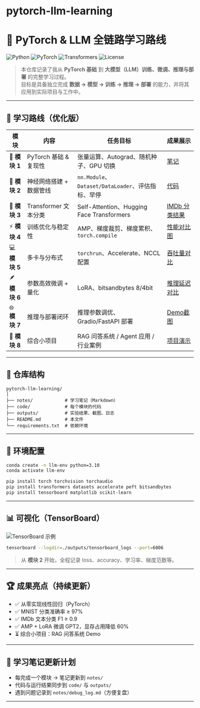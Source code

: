 # pytorch-llm-learning
# 🚀 PyTorch & LLM 全链路学习路线

![Python](https://img.shields.io/badge/Python-3.10-blue?logo=python)
![PyTorch](https://img.shields.io/badge/PyTorch-2.x-orange?logo=pytorch)
![Transformers](https://img.shields.io/badge/Transformers-🤗-yellow)
![License](https://img.shields.io/badge/license-MIT-green)

> 本仓库记录了我从 **PyTorch 基础** 到 **大模型（LLM）训练、微调、推理与部署** 的完整学习过程。  
> 目标是具备独立完成 **数据 → 模型 → 训练 → 推理 → 部署** 的能力，并将其应用到实际项目与工作中。

---

## 📅 学习路线（优化版）

| 模块 | 内容 | 任务目标 | 成果展示 |
|------|------|---------|----------|
| 🥇 **模块 1** | PyTorch 基础 & 复现性 | 张量运算、Autograd、随机种子、GPU 切换 | [笔记](notes/01_pytorch_basics.md) |
| 🥈 **模块 2** | 神经网络搭建 + 数据管线 | `nn.Module`、`Dataset/DataLoader`、评估指标、早停 | [代码](code/02_nn_dataloader) |
| 📝 **模块 3** | Transformer 文本分类 | Self-Attention、Hugging Face Transformers | [IMDb 分类结果](outputs/module3_imdb.png) |
| ⚡ **模块 4** | 训练优化与稳定性 | AMP、梯度裁剪、梯度累积、`torch.compile` | [性能对比图](outputs/module4_amp_vs_fp32.png) |
| 💻 **模块 5** | 多卡与分布式 | `torchrun`、Accelerate、NCCL 配置 | [吞吐量对比](outputs/module5_ddp.png) |
| 🪶 **模块 6** | 参数高效微调 + 量化 | LoRA、bitsandbytes 8/4bit | [推理延迟对比](outputs/module6_quant.png) |
| 🌐 **模块 7** | 推理与部署闭环 | 推理参数调优、Gradio/FastAPI 部署 | [Demo截图](outputs/module7_gradio.png) |
| 🎯 **模块 8** | 综合小项目 | RAG 问答系统 / Agent 应用 / 行业案例 | [项目演示](outputs/module8_demo.gif) |

---

## 📂 仓库结构
```
pytorch-llm-learning/
│
├── notes/            # 学习笔记（Markdown）
├── code/             # 每个模块的代码
├── outputs/          # 实验结果、截图、日志
├── README.md         # 本文件
└── requirements.txt  # 依赖环境
```

---

## 🔧 环境配置
```bash
conda create -n llm-env python=3.10
conda activate llm-env

pip install torch torchvision torchaudio
pip install transformers datasets accelerate peft bitsandbytes
pip install tensorboard matplotlib scikit-learn
```

---

## 📊 可视化（TensorBoard）
![TensorBoard 示例](outputs/sample_tensorboard.png)
```bash
tensorboard --logdir=./outputs/tensorboard_logs --port=6006
```
> 从 **模块 2** 开始，全程记录 loss、accuracy、学习率、梯度范数等。

---

## 🏆 成果亮点（持续更新）
- ✅ 从零实现线性回归（PyTorch）
- ✅ MNIST 分类准确率 ≥ 97%
- ✅ IMDb 文本分类 F1 ≥ 0.9
- ✅ AMP + LoRA 微调 GPT2，显存占用降低 60%
- ⏳ 综合小项目：RAG 问答系统 Demo

---

## 📌 学习笔记更新计划
- 每完成一个模块 → 笔记更新到 `notes/`  
- 代码与运行结果同步到 `code/` 与 `outputs/`  
- 遇到问题记录到 `notes/debug_log.md`（方便复盘）

---

